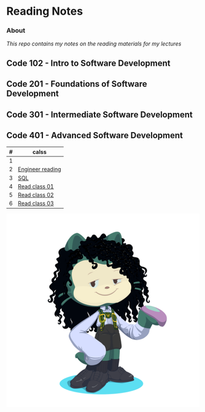 # Reading Notes 
### **About**


 *This repo contains my notes on the reading materials for my lectures*
 
## Code 102 - Intro to Software Development
## Code 201 - Foundations of Software Development
## Code 301 - Intermediate Software Development
## Code 401 - Advanced Software Development


| #  | calss | 
| -------- | ---------  |
|1||[Mindset](https://github.com/asfantala/reading-notes/tree/main/Mindset#readme)|
| 2|[Engineer reading](https://github.com/asfantala/reading-notes/blob/main/Engineering_reading/README.md)|
|3|[SQL](https://github.com/asfantala/reading-notes/tree/main/SQL)|
| 4 | [Read class 01](https://github.com/asfantala/reading-notes/tree/main/Read_class01#readme) |
| 5 | [Read class 02](https://github.com/asfantala/reading-notes/blob/main/Read_class02/README.md) |
| 6|[Read class 03](https://github.com/asfantala/reading-notes/tree/main/Read_class03)|

![Screenshot](./assets/octocat-1680463246081.png)
